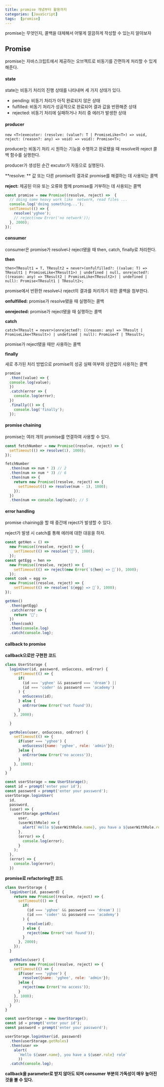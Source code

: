 ```yaml
---
title: promise 개념부터 활용까지
categories: [JavaScript]
tags:  [promise]
---
```


promise는 무엇인지, 콜백을 대체해서 어떻게 깔끔하게 작성할 수 있는지 알아보자

## Promise

promise는 자바스크립트에서 제공하는 오브젝트로 비동기를 간편하게 처리할 수 있게 해준다.



#### state

state는 비동기 처리의 진행 상태를 나타내며 세 가지 상태가 있다.

* pending: 비동기 처리가 아직 완료되지 않은 상태
* fulfilled: 비동기 처리가 성공적으로 완료되어 결과 값을 반환해준 상태
* rejected: 비동기 처리에 실패하거나 처리 중 에러가 발생한 상태



#### producer

`new <T>(executor: (resolve: (value?: T | PromiseLike<T>) => void, reject: (reason?: any) => void) => void): Promise<T>;`

producer는 비동기 처리 시 원하는 기능을 수행하고 완료됐을 때 resolve와 reject 콜백 함수를 실행한다.

producer가 생성된 순간 excutor가 자동으로 실행된다.



**resolve: ** 값 또는 다른 promise의 결과로 promise를 해결하는 데 사용되는 콜백

**reject:**  제공된 이유 또는 오류와 함께 promise를 거부하는 데 사용되는 콜백



```javascript
const promise = new Promise((resolve, reject) =>  {
  // doing some heavy work like  network, read files ...
  console.log('doing something...');
  setTimeout(() => {
    resolve('yghee');
    // reject(new Error('no network'));
  }, 2000);
});
```



#### consumer

consumer은 promise가 resolve나 reject됐을 때 then, catch, finally로 처리한다.



**then**

`then<TResult1 = T, TResult2 = never>(onfulfilled?: ((value: T) => TResult1 | PromiseLike<TResult1>) | undefined | null, onrejected?: ((reason: any) => TResult2 | PromiseLike<TResult2>) | undefined | null): Promise<TResult1 | TResult2>;`

promise에서 반환한 resolve나 reject의 결과를 처리하기 위한 콜백을 첨부한다.

**onfulfilled:**  promise가 resolve됐을 때 실행하는 콜백

**onrejected:**  promise가 reject됐을 때 실행하는 콜백



**catch**

`catch<TResult = never>(onrejected?: ((reason: any) => TResult | PromiseLike<TResult>) | undefined | null): Promise<T | TResult>;`

promise가 reject됐을 때만 사용하는 콜백



**finally**

새로 추가된 처리 방법으로 promise의 성공 실패 여부와 상관없이 사용하는 콜백



```javascript
promise
  .then((value) => {
  console.log(value);
  })
  .catch(error => {
    console.log(error);
  })
  .finally(() => {
    console.log('finally');
  });
```



#### promise chaining

promise는 여러 개의 promise를 연결하여 사용할 수 있다.

``` javascript
const fetchNumber = new Promise((resolve, reject) => {
  setTimeout(() => resolve(1), 1000);
});

fetchNumber
  .then(num => num * 2) // 2
  .then(num => num * 3) // 6
  .then(num => {
    return new Promise((resolve, reject) => {
      setTimeout(() => resolve(num - 1), 1000);
    }); 
  })
  .then(num => console.log(num)); // 5
```



#### error handling

promise chaining을 할 때 중간에 reject가 발생할 수 있다.

reject가 발생 시 catch를 통해 에러에 대한 대응을 하자.

```javascript
const getHen = () =>
  new Promise((resolve, reject) => {
    setTimeout(() => resolve('🐓'), 1000);
  });
const getEgg = hen =>
  new Promise((resolve, reject) => {
    setTimeout(() => reject(new Error(`${hen} => 🥚`)), 1000);
  });
const cook = egg =>
  new Promise((resolve, reject) => {
    setTimeout(() => resolve(`${egg} => 🍳`), 1000);
});

getHen()
  .then(getEgg)
  .catch(error => {
    return '🥖';
  })
  .then(cook)
  .then(console.log)
  .catch(console.log);
```



#### callback to promise

**callback으로만 구현한 코드**

```javascript
class UserStorage {
  loginUser(id, password, onSuccess, onError) {
    setTimeout(() => {
      if(
        (id === 'yghee' && password === 'dream') ||
        (id === 'coder' && password === 'academy')
      ) {
        onSuccess(id);
      } else {
        onError(new Error('not found'));
      }
    }, 2000);

  }

  getRoles(user, onSuccess, onError) {
    setTimeout(() => {
      if(user === 'yghee') {
        onSuccess({name: 'yghee', role: 'admin'});
      }else {
        onError(new Error('no access'));
      }
    }, 1000);
  }
}

const userStorage = new UserStorage();
const id = prompt('enter your id');
const password = prompt('enter your password');
userStorage.loginUser(
  id, 
  password, 
  (user) => {
    userStorage.getRoles(
      user, 
      (userWithRole) => {
        alert(`Hello ${userWithRole.name}, you have a ${userWithRole.role} role`);
      },
      (error) => {
        console.log(error);
      }
    );
  }, 
  (error) => {
    console.log(error);
  })
```

**promise로 refactoring한 코드**

```javascript
class UserStorage {
  loginUser(id, password) {
    return new Promise((resolve, reject) => {
      setTimeout(() => {
        if(
          (id === 'yghee' && password === 'dream') ||
          (id === 'coder' && password === 'academy')
        ) {
          resolve(id);
        } else {
          reject(new Error('not found'));
        }
      }, 2000);
    });
  }

  getRoles(user) {
    return new Promise((resolve, reject) => {
    setTimeout(() => {
      if(user === 'yghee') {
        resolve({name: 'yghee', role: 'admin'});
      }else {
        reject(new Error('no access'));
      }
    }, 1000);
    });
  }
}

const userStorage = new UserStorage();
const id = prompt('enter your id');
const password = prompt('enter your password');

userStorage.loginUser(id, password)
  .then(userStorage.getRoles)
  .then(user => 
    alert(
      `Hello ${user.name}, you have a ${user.role} role`
      ))
  .catch(console.log);
```



**callback을 parameter로 받지 않아도 되며  consumer 부분의 가독성이 매우 높아진 것을 볼 수 있다.**